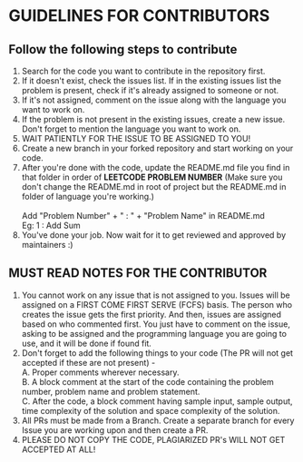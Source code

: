 # GUIDELINES FOR CONTRIBUTORS

## Follow the following steps to contribute

1. Search for the code you want to contribute in the repository first.
2. If it doesn't exist, check the issues list. If in the existing issues list the problem is present, check if it's already assigned to someone or not.
3. If it's not assigned, comment on the issue along with the language you want to work on.
4. If the problem is not present in the existing issues, create a new issue. Don't forget to mention the language you want to work on.
5. WAIT PATIENTLY FOR THE ISSUE TO BE ASSIGNED TO YOU!
6. Create a new branch in your forked repository and start working on your code.
7. After you're done with the code, update the README.md file you find in that folder in order of <b>LEETCODE PROBLEM NUMBER</b> (Make sure you don't change the README.md in root of project but the README.md in folder of language you're working.)<br><br>
Add "Problem Number" + " : " + "Problem Name" in README.md<br>
Eg: 1 : Add Sum <br>
8. You've done your job. Now wait for it to get reviewed and approved by maintainers :)



## MUST READ NOTES FOR THE CONTRIBUTOR
1. You cannot work on any issue that is not assigned to you. Issues will be assigned on a FIRST COME FIRST SERVE (FCFS) basis. The person who creates the issue gets the first priority. And then, issues are assigned based on who commented first. You just have to comment on the issue, asking to be assigned and the programming language you are going to use, and it will be done if found fit.<br>
2. Don't forget to add the following things to your code (The PR will not get accepted if these are not present) -<br>
    A. Proper comments wherever necessary.<br>
    B. A block comment at the start of the code containing the problem number, problem name and problem statement.<br>
    C. After the code, a block comment having sample input, sample output, time complexity of the solution and space complexity of the solution.<br>
3. All PRs must be made from a Branch. Create a separate branch for every Issue you are working upon and then create a PR.<br>
4. PLEASE DO NOT COPY THE CODE, PLAGIARIZED PR's WILL NOT GET ACCEPTED AT ALL!

